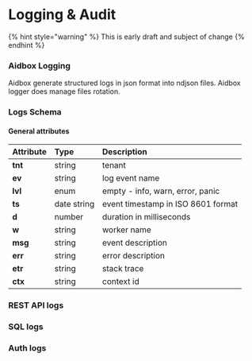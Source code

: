 # Logging & Audit

{% hint style="warning" %}
This is early draft and subject of change
{% endhint %}

### Aidbox Logging

Aidbox generate structured logs in json format into ndjson files. Aidbox logger does manage files rotation.

### Logs Schema

#### General attributes

| Attribute | Type | Description |
| :--- | :--- | :--- |
| **tnt** | string | tenant |
| **ev** | string | log event name |
| **lvl** | enum | empty - info, warn, error, panic |
| **ts** | date string   | event timestamp in ISO 8601 format |
| **d** | number | duration in milliseconds |
| **w** | string | worker name |
| **msg** | string  | event description |
| **err** | string | error description |
| **etr** | string | stack trace |
| **ctx** | string | context id |

### REST API logs

### SQL logs

### Auth logs


